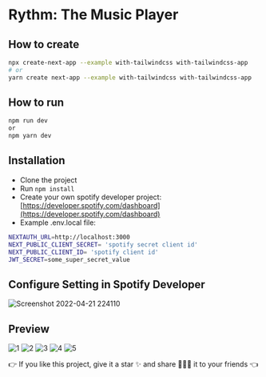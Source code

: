# Rythm: The Music Player
## How to create

```bash
npx create-next-app --example with-tailwindcss with-tailwindcss-app
# or
yarn create next-app --example with-tailwindcss with-tailwindcss-app
```

## How to run 

```bash
npm run dev 
or 
npm yarn dev
```

## Installation

- Clone the project
- Run `npm install`
- Create your own spotify developer project: [https://developer.spotify.com/dashboard](https://developer.spotify.com/dashboard)
- Example .env.local file:

```bash
NEXTAUTH_URL=http://localhost:3000
NEXT_PUBLIC_CLIENT_SECRET= 'spotify secret client id'
NEXT_PUBLIC_CLIENT_ID= 'spotify client id'
JWT_SECRET=some_super_secret_value
```
## Configure Setting in Spotify Developer

![Screenshot 2022-04-21 224110](https://user-images.githubusercontent.com/72023877/164514500-f9c2f756-e0af-43cb-b346-535ba25dac4a.png)

## Preview
![1](https://user-images.githubusercontent.com/72023877/180027936-c6f1af89-09aa-4fda-921f-feb2d787ca87.png)
![2](https://user-images.githubusercontent.com/72023877/180027954-744f3eba-837a-4af2-91a3-a7c21ee6e88c.png)
![3](https://user-images.githubusercontent.com/72023877/180027969-e99ef88b-3e91-44e6-b570-935eeaad8735.png)
![4](https://user-images.githubusercontent.com/72023877/180027973-3eff4f2c-bcec-476a-890e-7e0230fc8bf3.png)
![5](https://user-images.githubusercontent.com/72023877/180027981-0e9d0fb4-b199-4ca4-bf1a-a782520bd277.png)

👉 If you like this project, give it a star ✨ and share 👨🏻‍💻 it to your friends 👈
